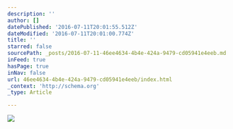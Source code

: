 ```yaml
---
description: ''
author: []
datePublished: '2016-07-11T20:01:55.512Z'
dateModified: '2016-07-11T20:01:00.774Z'
title: ''
starred: false
sourcePath: _posts/2016-07-11-46ee4634-4b4e-424a-9479-cd05941e4eeb.md
inFeed: true
hasPage: true
inNav: false
url: 46ee4634-4b4e-424a-9479-cd05941e4eeb/index.html
_context: 'http://schema.org'
_type: Article

---
```

![](https://the-grid-user-content.s3-us-west-2.amazonaws.com/6701b758-6a70-4ac3-89d0-1a20989cab14.jpg)